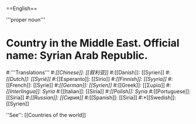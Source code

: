 ==English==

'''proper noun'''

# Country in the Middle East. Official name: Syrian Arab Republic.
#:'''Translations'''
#:*[[Chinese]]: [[叙利亚]]
#:*[[Danish]]: [[Syrien]]
#:*[[Dutch]]: [[Syrië]]
#:*[[Esperanto]]: [[Sirio]]
#:*[[Finnish]]: [[Syyria]]
#:*[[French]]: [[Syrie]]
#:*[[German]]: [[Syrien]]
#:*[[Greek]]: [[Συρία]]
#:*[[Interlingua]]: Syria
#:*[[Italian]]: [[Siria]]
#:*[[Polish]]: Syria
#:*[[Portuguese]]: [[Síria]]
#:*[[Russian]]: [[Сирия]]
#:*[[Spanish]]: [[Siria]]
#:*[[Swedish]]: [[Syrien]]

''See'': [[Countries of the world]]